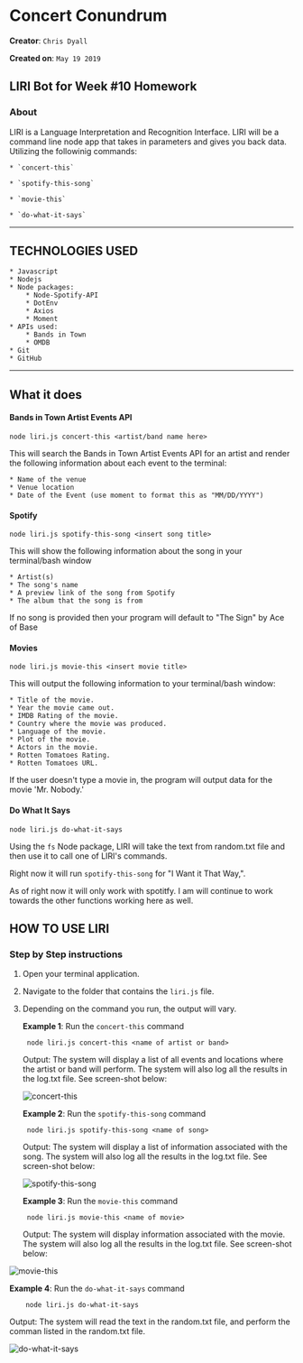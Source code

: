 # Concert Conundrum

**Creator**: `Chris Dyall`

**Created on**: `May 19 2019`

## LIRI Bot for Week #10 Homework

### About

LIRI is a Language Interpretation and Recognition Interface. LIRI will be a command line node app that takes in parameters and gives you back data. Utilizing the followinig commands:

    * `concert-this`

    * `spotify-this-song`

    * `movie-this`

    * `do-what-it-says`

------------------------------------------------------------------------------------------------------------------------------------------------
## TECHNOLOGIES USED
    * Javascript
    * Nodejs
    * Node packages:
        * Node-Spotify-API
        * DotEnv
        * Axios
        * Moment
    * APIs used:
        * Bands in Town
        * OMDB
    * Git
    * GitHub
-------------------------------------------------------------------------------------------------------------------------------------------------
## What it does

#### Bands in Town Artist Events API
 `node liri.js concert-this <artist/band name here>`

This will search the Bands in Town Artist Events API for an artist and render the following information about each event to the terminal:

    * Name of the venue
    * Venue location
    * Date of the Event (use moment to format this as "MM/DD/YYYY")


#### Spotify
`node liri.js spotify-this-song <insert song title>`

This will show the following information about the song in your terminal/bash window

    * Artist(s)
    * The song's name
    * A preview link of the song from Spotify
    * The album that the song is from

If no song is provided then your program will default to "The Sign" by Ace of Base

#### Movies
`node liri.js movie-this <insert movie title>`

This will output the following information to your terminal/bash window:

    * Title of the movie.
    * Year the movie came out.
    * IMDB Rating of the movie.
    * Country where the movie was produced.
    * Language of the movie.
    * Plot of the movie.
    * Actors in the movie.
    * Rotten Tomatoes Rating.
    * Rotten Tomatoes URL.

If the user doesn't type a movie in, the program will output data for the movie 'Mr. Nobody.'

#### Do What It Says
`node liri.js do-what-it-says`

Using the `fs` Node package, LIRI will take the text from random.txt file and then use it to call one of LIRI's commands.

Right now it will run `spotify-this-song` for "I Want it That Way,".

As of right now it will only work with spotitfy. I am will continue to work towards the other functions working here as well.

## HOW TO USE LIRI

### **Step by Step instructions**

1. Open your terminal application.
2. Navigate to the folder that contains the `liri.js` file. 
3. Depending on the command you run, the output will vary. 

    **Example 1**: Run the `concert-this` command
    
        node liri.js concert-this <name of artist or band>
    
    Output: The system will display a list of all events and locations where the artist or band will perform. The system will also log all the results in the log.txt file. See screen-shot below:

    ![concert-this](https://user-images.githubusercontent.com/46546078/58126623-58d93a00-7be1-11e9-97b5-ceb268286213.PNG)
    

    **Example 2**: Run the `spotify-this-song` command
    
        node liri.js spotify-this-song <name of song>
    
    Output: The system will display a list of information associated with the song. The system will also log all the results in the log.txt file. See screen-shot below:

    ![spotify-this-song](https://user-images.githubusercontent.com/46546078/58126722-93db6d80-7be1-11e9-87af-923e66ea42ed.PNG)


    **Example 3**: Run the `movie-this` command
    
        node liri.js movie-this <name of movie>
    
    Output: The system will display information associated with the movie. The system will also log all the results in the log.txt file. See screen-shot below:

  ![movie-this](https://user-images.githubusercontent.com/46546078/58126780-bcfbfe00-7be1-11e9-95c4-8442234b1aee.PNG)


   **Example 4**: Run the `do-what-it-says` command
        
        node liri.js do-what-it-says
   
   Output: The system will read the text in the random.txt file, and perform the comman listed in the random.txt file. 
    
   ![do-what-it-says](https://user-images.githubusercontent.com/46546078/58179007-4b6d8f80-7c75-11e9-8397-fc539e0eb6af.PNG)


